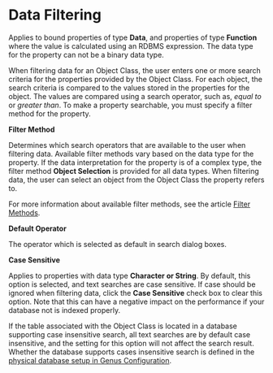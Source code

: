 # Data Filtering

Applies to bound properties of type **Data**, and properties of type **Function** where the value is calculated using an RDBMS expression. The data type for the property can not be a binary data type.

When filtering data for an Object Class, the user enters one or more search criteria for the properties provided by the Object Class. For each object, the search criteria is compared to the values stored in the properties for the object. The values are compared using a search operator, such as, _equal to_ or _greater than_. To make a property searchable, you must specify a filter method for the property.

**Filter Method**

Determines which search operators that are available to the user when filtering data. Available filter methods vary based on the data type for the property. If the data interpretation for the property is of a complex type, the filter method **Object Selection** is provided for all data types. When filtering data, the user can select an object from the Object Class the property refers to.

For more information about available filter methods, see the article [Filter Methods](../../../../../users/navigate-view-modify-and-control/working-in-tables/filter-methods.md "Filter Methods").

**Default Operator**

The operator which is selected as default in search dialog boxes.

**Case Sensitive**

Applies to properties with data type **Character or String**. By default, this option is selected, and text searches are case sensitive. If case should be ignored when filtering data, click the **Case Sensitive** check box to clear this option. Note that this can have a negative impact on the performance if your database not is indexed properly.

If the table associated with the Object Class is located in a database supporting case insensitive search, all text searches are by default case insensitive, and the setting for this option will not affect the search result. Whether the database supports cases insensitive search is defined in the [physical database setup in Genus Configuration](../../../../installation-and-configuration/configure-and-maintain-genus-server/index.md).